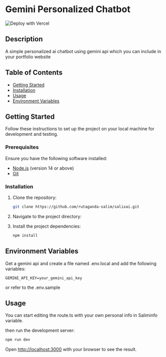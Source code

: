 # Gemini Personalized Chatbot

![Deploy with Vercel](https://vercel.com/button)

## Description

A simple personalized ai chatbot using gemini api which you can include in your portfolio website

## Table of Contents

- [Getting Started](#getting-started)
- [Installation](#installation)
- [Usage](#usage)
- [Environment Variables](#environment-variables)

## Getting Started

Follow these instructions to set up the project on your local machine for development and testing.

### Prerequisites

Ensure you have the following software installed:

- [Node.js](https://nodejs.org/) (version 14 or above)
- [Git](https://git-scm.com/)

### Installation

1. Clone the repository:

   ```bash
   git clone https://github.com/rutaganda-salim/salixai.git
   ```
2. Navigate to the project directory:
3. Install the project dependencies:
   ```bash
   npm install
   ```
## Environment Variables
Get a gemini api and create a file named .env.local and add the following variables:
```
GEMINI_API_KEY=your_gemini_api_key
```
or refer to the .env.sample
## Usage
You can start editing the route.ts with your own personal info in Saliminfo variable.

then run the development server:
```bash
npm run dev
```
Open [http://localhost:3000](http://localhost:3000) with your browser to see the result.

